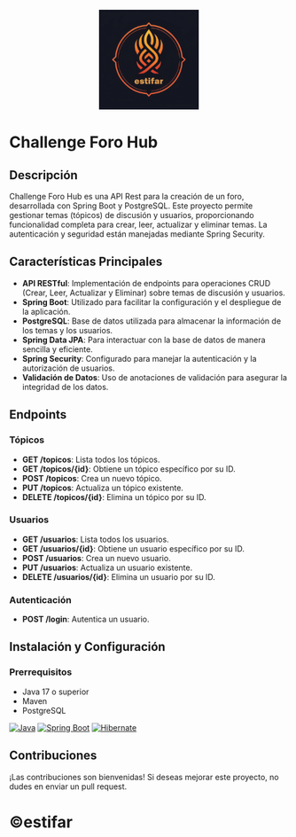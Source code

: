 <p align="center">
  <img width="180" src="https://github.com/estifar/challenge-literalura/raw/main/otro1.jpg">
</p>



# Challenge Foro Hub

## Descripción

Challenge Foro Hub es una API Rest para la creación de un foro, desarrollada con Spring Boot y PostgreSQL. Este proyecto permite gestionar temas (tópicos) de discusión y usuarios, proporcionando funcionalidad completa para crear, leer, actualizar y eliminar temas. La autenticación y seguridad están manejadas mediante Spring Security.

## Características Principales

- **API RESTful**: Implementación de endpoints para operaciones CRUD (Crear, Leer, Actualizar y Eliminar) sobre temas de discusión y usuarios.
- **Spring Boot**: Utilizado para facilitar la configuración y el despliegue de la aplicación.
- **PostgreSQL**: Base de datos utilizada para almacenar la información de los temas y los usuarios.
- **Spring Data JPA**: Para interactuar con la base de datos de manera sencilla y eficiente.
- **Spring Security**: Configurado para manejar la autenticación y la autorización de usuarios.
- **Validación de Datos**: Uso de anotaciones de validación para asegurar la integridad de los datos.

## Endpoints

### Tópicos

- **GET /topicos**: Lista todos los tópicos.
- **GET /topicos/{id}**: Obtiene un tópico específico por su ID.
- **POST /topicos**: Crea un nuevo tópico.
- **PUT /topicos**: Actualiza un tópico existente.
- **DELETE /topicos/{id}**: Elimina un tópico por su ID.

### Usuarios

- **GET /usuarios**: Lista todos los usuarios.
- **GET /usuarios/{id}**: Obtiene un usuario específico por su ID.
- **POST /usuarios**: Crea un nuevo usuario.
- **PUT /usuarios**: Actualiza un usuario existente.
- **DELETE /usuarios/{id}**: Elimina un usuario por su ID.

### Autenticación

- **POST /login**: Autentica un usuario.

## Instalación y Configuración

### Prerrequisitos

- Java 17 o superior
- Maven
- PostgreSQL


[![Java](https://img.shields.io/badge/Java-8%2B-blue)](https://www.java.com/)
[![Spring Boot](https://img.shields.io/badge/Spring%20Boot-2.5.2-green)](https://spring.io/projects/spring-boot)
[![Hibernate](https://img.shields.io/badge/Hibernate-5.5.1-yellow)](https://hibernate.org/)
## Contribuciones

¡Las contribuciones son bienvenidas! Si deseas mejorar este proyecto, no dudes en enviar un pull request.




# 	&copy;estifar

